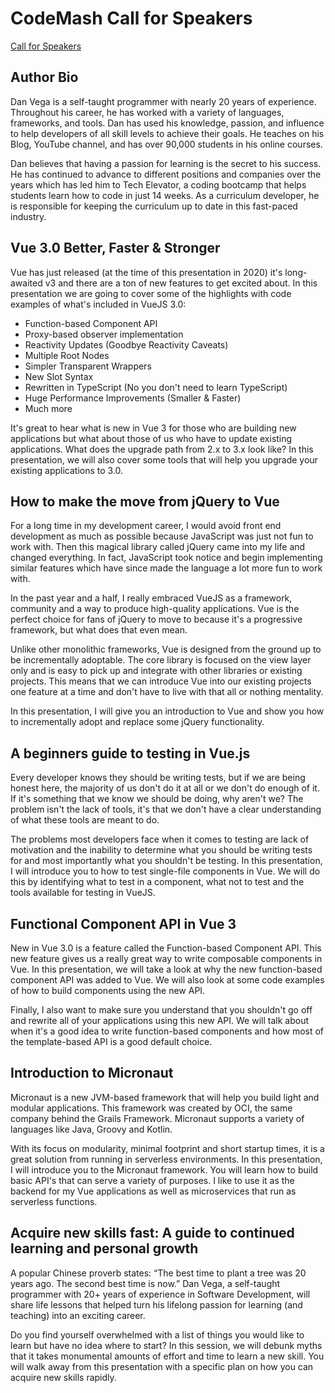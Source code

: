 # CodeMash Call for Speakers

[Call for Speakers](http://www.codemash.org/call-speakers)

## Author Bio

Dan Vega is a self-taught programmer with nearly 20 years of experience. Throughout his career, he has worked with a variety of languages, frameworks, and tools. Dan has used his knowledge, passion, and influence to help developers of all skill levels to achieve their goals. He teaches on his Blog, YouTube channel, and has over 90,000 students in his online courses.

Dan believes that having a passion for learning is the secret to his success. He has continued to advance to different positions and companies over the years which has led him to Tech Elevator, a coding bootcamp that helps students learn how to code in just 14 weeks. As a curriculum developer, he is responsible for keeping the curriculum up to date in this fast-paced industry.

## Vue 3.0 Better, Faster & Stronger

Vue has just released (at the time of this presentation in 2020) it's long-awaited v3 and there are a ton of new features to get excited about. In this presentation we are going to cover some of the highlights with code examples of what's included in VueJS 3.0:

- Function-based Component API
- Proxy-based observer implementation
- Reactivity Updates (Goodbye Reactivity Caveats)
- Multiple Root Nodes
- Simpler Transparent Wrappers
- New Slot Syntax
- Rewritten in TypeScript (No you don't need to learn TypeScript)
- Huge Performance Improvements (Smaller & Faster)
- Much more

It's great to hear what is new in Vue 3 for those who are building new applications but what about those of us who have to update existing applications. What does the upgrade path from 2.x to 3.x look like? In this presentation, we will also cover some tools that will help you upgrade your existing applications to 3.0.

## How to make the move from jQuery to Vue

For a long time in my development career, I would avoid front end development as much as possible because JavaScript was just not fun to work with. Then this magical library called jQuery came into my life and changed everything. In fact, JavaScript took notice and begin implementing similar features which have since made the language a lot more fun to work with.

In the past year and a half, I really embraced VueJS as a framework, community and a way to produce high-quality applications. Vue is the perfect choice for fans of jQuery to move to because it's a progressive framework, but what does that even mean.

Unlike other monolithic frameworks, Vue is designed from the ground up to be incrementally adoptable. The core library is focused on the view layer only and is easy to pick up and integrate with other libraries or existing projects. This means that we can introduce Vue into our existing projects one feature at a time and don't have to live with that all or nothing mentality.

In this presentation, I will give you an introduction to Vue and show you how to incrementally adopt and replace some jQuery functionality.

## A beginners guide to testing in Vue.js

Every developer knows they should be writing tests, but if we are being honest here, the majority of us don't do it at all or we don't do enough of it. If it's something that we know we should be doing, why aren't we? The problem isn't the lack of tools, it's that we don't have a clear understanding of what these tools are meant to do.

The problems most developers face when it comes to testing are lack of motivation and the inability to determine what you should be writing tests for and most importantly what you shouldn't be testing. In this presentation, I will introduce you to how to test single-file components in Vue. We will do this by identifying what to test in a component, what not to test and the tools available for testing in VueJS.

## Functional Component API in Vue 3

New in Vue 3.0 is a feature called the Function-based Component API. This new feature gives us a really great way to write composable components in Vue. In this presentation, we will take a look at why the new function-based component API was added to Vue. We will also look at some code examples of how to build components using the new API.

Finally, I also want to make sure you understand that you shouldn't go off and rewrite all of your applications using this new API. We will talk about when it's a good idea to write function-based components and how most of the template-based API is a good default choice.

## Introduction to Micronaut

Micronaut is a new JVM-based framework that will help you build light and modular applications. This framework was created by OCI, the same company behind the Grails Framework. Micronaut supports a variety of languages like Java, Groovy and Kotlin.

With its focus on modularity, minimal footprint and short startup times, it is a great solution from running in serverless environments. In this presentation, I will introduce you to the Micronaut framework. You will learn how to build basic API's that can serve a variety of purposes. I like to use it as the backend for my Vue applications as well as microservices that run as serverless functions.

## Acquire new skills fast: A guide to continued learning and personal growth

A popular Chinese proverb states: “The best time to plant a tree was 20 years ago. The second best time is now.” Dan Vega, a self-taught programmer with 20+ years of experience in Software Development, will share life lessons that helped turn his lifelong passion for learning (and teaching) into an exciting career.

Do you find yourself overwhelmed with a list of things you would like to learn but have no idea where to start? In this session, we will debunk myths that it takes monumental amounts of effort and time to learn a new skill. You will walk away from this presentation with a specific plan on how you can acquire new skills rapidly.

